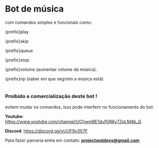 # Bot de música
com comandos simples e funcionais como:

{prefix}play

{prefix}skip

{prefix}queue

{prefix}stop

{prefix}volume (aumentar volume da música).

{prefix}np (saber em que seg/min a música está)


#

### Proibido a comercialização deste bot !
evitem mudar os comandos, isso pode interferir no funcionamento do bot.

**Youtube**: https://www.youtube.com/channel/UChwmBE1dufGR6y7ZpLM4b_Q

**Discord**: https://discord.gg/yUUF9y3X7F

Para fazer parceria entre em contato: **projectwoldevs@gmail.com**

#
